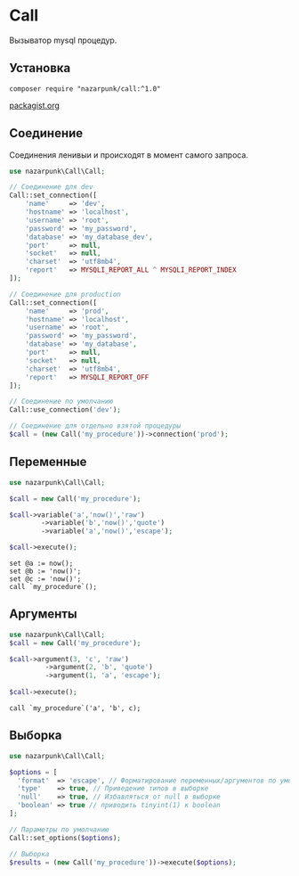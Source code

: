 # Call

Вызыватор mysql процедур.

## Установка

`composer require "nazarpunk/call:^1.0"`

[packagist.org](https://packagist.org/packages/nazarpunk/call)

## Соединение
Соединения ленивыи и происходят в момент самого запроса.

```php
use nazarpunk\Call\Call;

// Соединение для dev 
Call::set_connection([
    'name'     => 'dev',
    'hostname' => 'localhost',
    'username' => 'root',
    'password' => 'my_password',
    'database' => 'my_database_dev',
    'port'     => null,
    'socket'   => null,
    'charset'  => 'utf8mb4',
    'report'   => MYSQLI_REPORT_ALL ^ MYSQLI_REPORT_INDEX
]);

// Соединение для production
Call::set_connection([
    'name'     => 'prod',
    'hostname' => 'localhost',
    'username' => 'root',
    'password' => 'my_password',
    'database' => 'my_database',
    'port'     => null,
    'socket'   => null,
    'charset'  => 'utf8mb4',
    'report'   => MYSQLI_REPORT_OFF
]);

// Соединение по умолчанию 
Call::use_connection('dev');

// Соединение для отдельно взятой процедуры
$call = (new Call('my_procedure'))->connection('prod');
```

## Переменные
```php
use nazarpunk\Call\Call;

$call = new Call('my_procedure');

$call->variable('a','now()','raw')
        ->variable('b','now()','quote')
        ->variable('a','now()','escape');

$call->execute();
```

```mysql
set @a := now();
set @b := 'now()';
set @c := 'now()';
call `my_procedure`();
```

## Аргументы
```php
use nazarpunk\Call\Call;
$call = new Call('my_procedure');

$call->argument(3, 'c', 'raw')
	     ->argument(2, 'b', 'quote')
	     ->argument(1, 'a', 'escape');
	     
$call->execute();
```

```mysql
call `my_procedure`('a', 'b', c);
```

## Выборка
```php
use nazarpunk\Call\Call;

$options = [
  'format'  => 'escape', // Форматирование переменных/аргументов по умолчанию
  'type'    => true, // Приведение типов в выборке
  'null'    => true, // Избавляться от null в выборке
  'boolean' => true // приводить tinyint(1) к boolean
]; 

// Параметры по умолчанию
Call::set_options($options);

// Выборка
$results = (new Call('my_procedure'))->execute($options);
```

